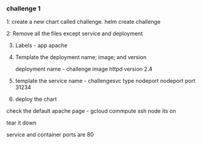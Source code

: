 ### challenge 1
1: create a new chart called challenge.
  helm create challenge 

2: Remove all the files except service and deployment

3. Labels - app apache

4. Template the deployment name; image; and version

   deployment name - challenge 
   image httpd version 2.4 

5. template the service 
   name - challengesvc
   type  nodeport
   nodeport port 31234

6. deploy the chart 

check the default apache page - gcloud commpute ssh node its on

tear it down 

service and container ports are 80

